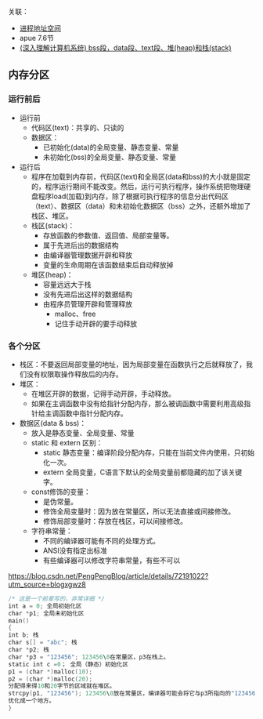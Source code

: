 关联：
- [进程地址空间](/计算机学习/linux系统编程/进程地址空间) 
- apue 7.6节
- [(深入理解计算机系统) bss段，data段、text段、堆(heap)和栈(stack)](https://www.cnblogs.com/yanghong-hnu/p/4705755.html)


## 内存分区
### 运行前后
- 运行前
	- 代码区(text)：共享的、只读的
	- 数据区：
		- 已初始化(data)的全局变量、静态变量、常量
		- 未初始化(bss)的全局变量、静态变量、常量
- 运行后
	- 程序在加载到内存前，代码区(text)和全局区(data和bss)的大小就是固定的，程序运行期间不能改变。然后，运行可执行程序，操作系统把物理硬盘程序load(加载)到内存，除了根据可执行程序的信息分出代码区（text）、数据区（data）和未初始化数据区（bss）之外，还额外增加了栈区、堆区。
	- 栈区(stack)：
		-  存放函数的参数值、返回值、局部变量等。
		- 属于先进后出的数据结构
		- 由编译器管理数据开辟和释放
		- 变量的生命周期在该函数结束后自动释放掉
	- 堆区(heap)：
		- 容量远远大于栈
		- 没有先进后出这样的数据结构
		- 由程序员管理开辟和管理释放
			- malloc、free
			- 记住手动开辟的要手动释放
### 各个分区
- 栈区：不要返回局部变量的地址，因为局部变量在函数执行之后就释放了，我们没有权限取操作释放后的内存。
- 堆区：
	- 在堆区开辟的数据，记得手动开辟，手动释放。
	- 如果在主调函数中没有给指针分配内存，那么被调函数中需要利用高级指针给主调函数中指针分配内存。
- 数据区(data & bss)：
	- 放入是静态变量、全局变量、常量
	- static 和 extern 区别：
		- static 静态变量：编译阶段分配内存，只能在当前文件内使用，只初始化一次。
		- extern 全局变量，C语言下默认的全局变量前都隐藏的加了该关键字。
	- const修饰的变量：
		- 是伪常量。
		- 修饰全局变量时：因为放在常量区，所以无法直接或间接修改。
		- 修饰局部变量时：存放在栈区，可以间接修改。
	- 字符串常量：
		- 不同的编译器可能有不同的处理方式。
		- ANSI没有指定出标准
		- 有些编译器可以修改字符串常量，有些不可以


https://blog.csdn.net/PengPengBlog/article/details/72191022?utm_source=blogxgwz8 
```c
/* 这是一个前辈写的，非常详细 */
int a = 0; 全局初始化区  
char *p1; 全局未初始化区  
main()  
{  
int b; 栈  
char s[] = "abc"; 栈  
char *p2; 栈  
char *p3 = "123456"; 123456\0在常量区，p3在栈上。  
static int c =0； 全局（静态）初始化区  
p1 = (char *)malloc(10);  
p2 = (char *)malloc(20);  
分配得来得10和20字节的区域就在堆区。  
strcpy(p1, "123456"); 123456\0放在常量区，编译器可能会将它与p3所指向的"123456"
优化成一个地方。  
} 
```